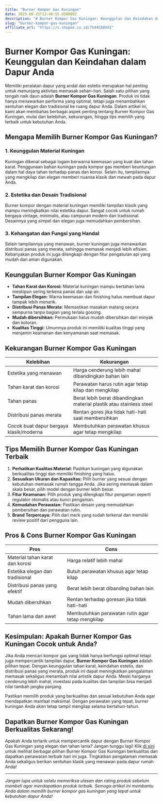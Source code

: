 ```yaml
---
title: "Burner Kompor Gas Kuningan"
date: 2025-08-25T13:40:55.038080Z
description: "# Burner Kompor Gas Kuningan: Keunggulan dan Keindahan dalam Dapur Anda..."
slug: "burner-kompor-gas-kuningan"
affiliate_url: "https://s.shopee.co.id/7V44C68VX2"
---
```

# Burner Kompor Gas Kuningan: Keunggulan dan Keindahan dalam Dapur Anda

Memiliki peralatan dapur yang andal dan estetis merupakan hal penting untuk menunjang aktivitas memasak sehari-hari. Salah satu pilihan yang tengah naik daun adalah **Burner Kompor Gas Kuningan**. Produk ini tidak hanya menawarkan performa yang optimal, tetapi juga menambahkan sentuhan elegan dan tradisional ke ruang dapur Anda. Dalam artikel ini, kami akan membahas berbagai aspek penting tentang Burner Kompor Gas Kuningan, mulai dari kelebihan, kekurangan, hingga tips memilih yang terbaik untuk kebutuhan Anda.

## Mengapa Memilih Burner Kompor Gas Kuningan?

### 1. Keunggulan Material Kuningan
Kuningan dikenal sebagai logam berwarna keemasan yang kuat dan tahan karat. Penggunaan bahan kuningan pada kompor gas memberi keuntungan dalam hal daya tahan terhadap panas dan korosi. Selain itu, tampilannya yang mengkilap dan elegan memberi nuansa klasik dan mewah pada dapur Anda.

### 2. Estetika dan Desain Tradisional
Burner kompor dengan material kuningan memiliki tampilan klasik yang mampu meningkatkan nilai estetika dapur. Sangat cocok untuk rumah bergaya vintage, minimalis, atau campuran modern dan tradisional. Desainnya yang simpel dan elegan juga memudahkan pembersihan.

### 3. Kehangatan dan Fungsi yang Handal
Selain tampilannya yang menawan, burner kuningan juga menawarkan distribusi panas yang merata, sehingga memasak menjadi lebih efisien. Kebanyakan produk ini juga dilengkapi dengan fitur pengaturan api yang mudah dan aman digunakan.

## Keunggulan Burner Kompor Gas Kuningan

- **Tahan Karat dan Korosi:** Material kuningan mampu bertahan lama meskipun sering terkena panas dan uap air.
- **Tampilan Elegan:** Warna keemasan dan finishing halus membuat dapur tampak lebih menarik.
- **Distribusi Panas Merata:** Memastikan masakan matang secara sempurna tanpa bagian yang terlalu gosong.
- **Mudah dibersihkan:** Permukaan halus mudah dibersihkan dari minyak dan kotoran.
- **Kualitas Tinggi:** Umumnya produk ini memiliki kualitas tinggi yang menjamin keamanan dan kenyamanan saat memasak.

## Kekurangan Burner Kompor Gas Kuningan

| Kelebihan | Kekurangan |
|--------------|--------------|
| Estetika yang menawan | Harga cenderung lebih mahal dibandingkan bahan lain |
| Tahan karat dan korosi | Perawatan harus rutin agar tetap kilap dan mengkilap |
| Tahan panas | Berat lebih berat dibandingkan material plastik atau stainless steel |
| Distribusi panas merata | Rentan gores jika tidak hati-hati saat membersihkan |
| Cocok buat dapur bergaya klasik/moderna | Membutuhkan perawatan khusus agar tetap mengkilap |

## Tips Memilih Burner Kompor Gas Kuningan Terbaik

1. **Perhatikan Kualitas Material:** Pastikan kuningan yang digunakan berkualitas tinggi dan memiliki finishing yang halus.
2. **Sesuaikan Ukuran dan Kapasitas:** Pilih burner yang sesuai dengan kebutuhan memasak rumah tangga Anda. Jika sering memasak dalam skala besar, pilih model dengan burner lebih besar.
3. **Fitur Keamanan:** Pilih produk yang dilengkapi fitur pengaman seperti regulator otomatis atau kunci pengaman.
4. **Kemudahan Perawatan:** Pastikan desain yang memudahkan pembersihan dan perawatan rutin.
5. **Brand Terpercaya:** Pilih dari merk yang sudah terkenal dan memiliki review positif dari pengguna lain.

## Pros & Cons Burner Kompor Gas Kuningan

| **Pros** | **Cons** |
|------------|------------|
| Material tahan karat dan korosi | Harga relatif lebih mahal |
| Estetika elegan dan tradisional | Butuh perawatan khusus agar tetap kilap |
| Distribusi panas yang efektif | Berat lebih berat dibanding bahan lain |
| Mudah dibersihkan | Rentan terhadap goresan jika tidak hati-hati |
| Tahan lama dan awet | Membutuhkan perawatan rutin agar tetap mengkilap |

## Kesimpulan: Apakah Burner Kompor Gas Kuningan Cocok untuk Anda?

Jika Anda mencari kompor gas yang tidak hanya berfungsi optimal tetapi juga mempercantik tampilan dapur, **Burner Kompor Gas Kuningan** adalah pilihan tepat. Dengan keunggulan tahan karat, keindahan estetis, dan distribusi panas yang merata, produk ini dapat meningkatkan pengalaman memasak sekaligus menambah nilai artistik dapur Anda. Meski harganya cenderung lebih mahal, investasi pada kualitas dan tampilan bisa menjadi nilai tambah jangka panjang.

Pastikan memilih produk yang berkualitas dan sesuai kebutuhan Anda agar mendapatkan manfaat maksimal. Dengan perawatan yang tepat, burner kuningan Anda akan tetap tampil mengilap selama bertahun-tahun.

## Dapatkan Burner Kompor Gas Kuningan Berkualitas Sekarang!

Apakah Anda tertarik untuk mempercantik dapur dengan Burner Kompor Gas Kuningan yang elegan dan tahan lama? Jangan tunggu lagi! Klik [di sini](https://s.shopee.co.id/7V44C68VX2) untuk melihat berbagai pilihan Burner Kompor Gas Kuningan berkualitas dan dapatkan penawaran terbaik hari ini juga. Tingkatkan pengalaman memasak Anda sekaligus berikan sentuhan klasik yang menawan pada dapur rumah Anda!

---

*Jangan lupa untuk selalu memeriksa ulasan dan rating produk sebelum membeli agar mendapatkan produk terbaik. Semoga artikel ini membantu Anda dalam memilih burner kompor gas kuningan yang tepat untuk kebutuhan dapur Anda!*